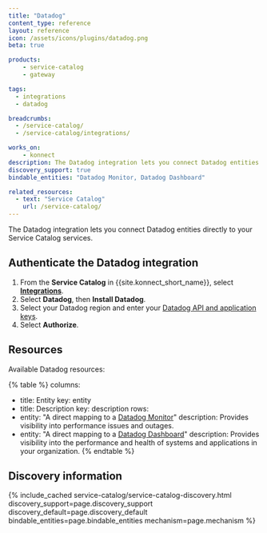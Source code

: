 ```yaml
---
title: "Datadog"
content_type: reference
layout: reference
icon: /assets/icons/plugins/datadog.png
beta: true

products:
    - service-catalog
    - gateway

tags:
  - integrations
  - datadog

breadcrumbs:
  - /service-catalog/
  - /service-catalog/integrations/

works_on:
    - konnect
description: The Datadog integration lets you connect Datadog entities directly to your Service Catalog services.
discovery_support: true
bindable_entities: "Datadog Monitor, Datadog Dashboard"

related_resources:
  - text: "Service Catalog"
    url: /service-catalog/
---
```


The Datadog integration lets you connect Datadog entities directly to your Service Catalog services.

## Authenticate the Datadog integration

1. From the **Service Catalog** in {{site.konnect_short_name}}, select **[Integrations](https://cloud.konghq.com/service-catalog/integrations)**. 
1. Select **Datadog**, then **Install Datadog**.
1. Select your Datadog region and enter your [Datadog API and application keys](https://docs.datadoghq.com/account_management/api-app-keys/). 
1. Select **Authorize**. 

## Resources

Available Datadog resources:

<!--vale off-->
{% table %}
columns:
  - title: Entity
    key: entity
  - title: Description
    key: description
rows:
  - entity: "A direct mapping to a [Datadog Monitor](https://docs.datadoghq.com/monitors/)"
    description: Provides visibility into performance issues and outages. 
  - entity: "A direct mapping to a [Datadog Dashboard](https://docs.datadoghq.com/dashboards/)"
    description: Provides visibility into the performance and health of systems and applications in your organization.
{% endtable %}
<!--vale on-->

## Discovery information

<!-- vale off-->

{% include_cached service-catalog/service-catalog-discovery.html 
   discovery_support=page.discovery_support
   discovery_default=page.discovery_default
   bindable_entities=page.bindable_entities
   mechanism=page.mechanism %}

<!-- vale on-->



